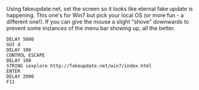 Using fakeupdate.net, set the screen so it looks like eternal fake update is happening. This one's for Win7 but pick your local OS (or more fun - a different one!). If you can give the mouse a slight "shove" downwards to prevent some instances of the menu bar showing up, all the better.

```
DELAY 5000
GUI d
DELAY 100
CONTROL ESCAPE
DELAY 100
STRING iexplore http://fakeupdate.net/win7/index.html
ENTER
DELAY 2000
F11
```